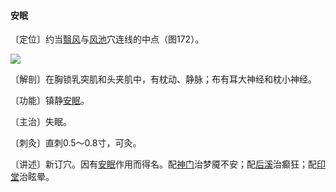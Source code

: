 #### 安眠

〔定位〕约当[翳风](https://www.gmzyjc.com/read/zjs/zjs3.1.9-12-0.0.2.3.17.md)与[风池](https://www.gmzyjc.com/read/zjs/zjs3.1.9-12-0.0.3.3.20.md)穴连线的中点（图172）。

![](img/图172.jpg)

〔解剖〕在胸锁乳突肌和头夹肌中，有枕动、静脉；布有耳大神经和枕小神经。

〔功能〕镇静[安眠](https://www.gmzyjc.com/read/zjs/zjs3.4-0.1.1.11.0.md)。

〔主治〕失眠。

〔刺灸〕直刺0.5～0.8寸，可灸。

〔讲述〕新订穴。因有[安眠](https://www.gmzyjc.com/read/zjs/zjs3.4-0.1.1.11.0.md)作用而得名。配[神门](https://www.gmzyjc.com/read/zjs/zjs3.1.4-6-0.0.2.3.7.md)治梦魇不安；配[后溪](https://www.gmzyjc.com/read/zjs/zjs3.1.4-6-0.0.3.3.3.md)治癫狂；配[印堂](https://www.gmzyjc.com/read/zjs/zjs3.4-0.1.1.2.0.md)治眩晕。
